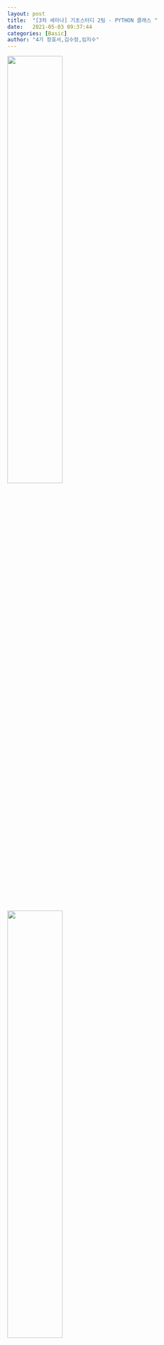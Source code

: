 ```yaml
---
layout: post
title:  "[3차 세미나] 기초스터디 2팀 - PYTHON 클래스 "
date:   2021-05-03 09:37:44
categories: [Basic]
author: "4기 장효서,김수정,임지수"
---
```


<img src="{{ site.baseurl }}/images/b14/1.png"  width="50%" height="50%">

<img src="{{ site.baseurl }}/images/b14/2.png"  width="50%" height="50%">

<img src="{{ site.baseurl }}/images/b14/3.png"  width="50%" height="50%">

<img src="{{ site.baseurl }}/images/b14/4.png"  width="50%" height="50%">

<img src="{{ site.baseurl }}/images/b14/1.png"  width="50%" height="50%">
